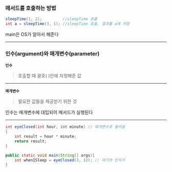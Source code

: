 ### 메서드를 호출하는 방법
```java
sleepTime(1, 2);         //sleepTime 호출
int a = sleepTime(3, 1); //sleepTime 호출, 결과를 a에 저장 
```
main은 OS가 알아서 해준다

---

### 인수(argument)와 매개변수(parameter)

**`인수`**
>호출할 때 괄호( )안에 지정해준 값

---
**`매개변수`**
>필요한 값들을 제공받기 위한 것

인수는 매개변수에 대입되어 매서드가 실행된다


---
```java
int eyeClosed(int hour, int minute) // 매개변수로 들어옴
{
	int result = hour * minute;
    return result;
}

public static void main(String[] args){
	int whenISleep = eyeClosed(3, 12); // 여기의 인자가
}

```